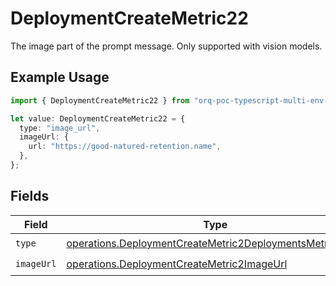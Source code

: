 # DeploymentCreateMetric22

The image part of the prompt message. Only supported with vision models.

## Example Usage

```typescript
import { DeploymentCreateMetric22 } from "orq-poc-typescript-multi-env-version/models/operations";

let value: DeploymentCreateMetric22 = {
  type: "image_url",
  imageUrl: {
    url: "https://good-natured-retention.name",
  },
};
```

## Fields

| Field                                                                                                                                | Type                                                                                                                                 | Required                                                                                                                             | Description                                                                                                                          |
| ------------------------------------------------------------------------------------------------------------------------------------ | ------------------------------------------------------------------------------------------------------------------------------------ | ------------------------------------------------------------------------------------------------------------------------------------ | ------------------------------------------------------------------------------------------------------------------------------------ |
| `type`                                                                                                                               | [operations.DeploymentCreateMetric2DeploymentsMetricsType](../../models/operations/deploymentcreatemetric2deploymentsmetricstype.md) | :heavy_check_mark:                                                                                                                   | N/A                                                                                                                                  |
| `imageUrl`                                                                                                                           | [operations.DeploymentCreateMetric2ImageUrl](../../models/operations/deploymentcreatemetric2imageurl.md)                             | :heavy_check_mark:                                                                                                                   | N/A                                                                                                                                  |